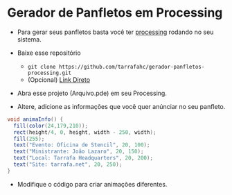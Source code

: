 # Gerador de Panfletos em Processing

* Para gerar seus panfletos basta você ter [processing](https://processing.org/download/) rodando no seu sistema.

* Baixe esse repositório
    * `git clone https://github.com/tarrafahc/gerador-panfletos-processing.git`
    * (Opcional) [Link Direto]()

* Abra esse projeto (Arquivo.pde) em seu Processing.

* Altere, adicione as informações que você quer anúnciar no seu panfleto.

```java
void animaInfo() {
  fill(color(24,179,210));
  rect(height/4, 0, height, width - 250, width);
  fill(255);
  text("Evento: Oficina de Stencil", 20, 100);
  text("Ministrante: João Lazaro", 20, 150);
  text("Local: Tarrafa Headquarters", 20, 200);
  text("Site: tarrafa.net", 20, 250);
}
```

* Modifique o código para criar animações diferentes.
